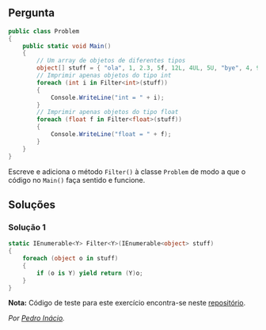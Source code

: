 ## Pergunta

```cs
public class Problem
{
    public static void Main()
    {
        // Um array de objetos de diferentes tipos
        object[] stuff = { "ola", 1, 2.3, 5f, 12L, 4UL, 5U, "bye", 4, 9 };
        // Imprimir apenas objetos do tipo int
        foreach (int i in Filter<int>(stuff))
        {
            Console.WriteLine("int = " + i);
        }
        // Imprimir apenas objetos do tipo float
        foreach (float f in Filter<float>(stuff))
        {
            Console.WriteLine("float = " + f);
        }
    }
}
```

Escreve e adiciona o método `Filter()` à classe `Problem` de modo a que o
código no `Main()` faça sentido e funcione.


## Soluções

### Solução 1

```cs
static IEnumerable<Y> Filter<Y>(IEnumerable<object> stuff)
{
    foreach (object o in stuff)
    {
        if (o is Y) yield return (Y)o;
    }
}
```

**Nota:** Código de teste para este exercício encontra-se neste
[repositório](https://github.com/PmaiWoW/GitHub-Exercises).

*Por [Pedro Inácio](https://github.com/PmaiWoW).*